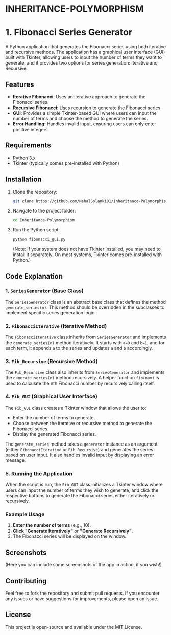 # INHERITANCE-POLYMORPHISM

# 1. Fibonacci Series Generator

A Python application that generates the Fibonacci series using both iterative and recursive methods. The application has a graphical user interface (GUI) built with Tkinter, allowing users to input the number of terms they want to generate, and it provides two options for series generation: Iterative and Recursive.

## Features

- **Iterative Fibonacci**: Uses an iterative approach to generate the Fibonacci series.
- **Recursive Fibonacci**: Uses recursion to generate the Fibonacci series.
- **GUI**: Provides a simple Tkinter-based GUI where users can input the number of terms and choose the method to generate the series.
- **Error Handling**: Handles invalid input, ensuring users can only enter positive integers.

## Requirements

- Python 3.x
- Tkinter (typically comes pre-installed with Python)

## Installation

1. Clone the repository:

   ```bash
   git clone https://github.com/NehalSolanki01/Inheritance-Polymorphism.git
   ```

2. Navigate to the project folder:

   ```bash
   cd Inheritance-Polymorphism
   ```

3. Run the Python script:

   ```bash
   python fibonacci_gui.py
   ```

   (Note: If your system does not have Tkinter installed, you may need to install it separately. On most systems, Tkinter comes pre-installed with Python.)

## Code Explanation

### 1. `SeriesGenerator` (Base Class)
The `SeriesGenerator` class is an abstract base class that defines the method `generate_series(n)`. This method should be overridden in the subclasses to implement specific series generation logic.

### 2. `FibonacciIterative` (Iterative Method)
The `FibonacciIterative` class inherits from `SeriesGenerator` and implements the `generate_series(n)` method iteratively. It starts with `a=0` and `b=1`, and for each term, it appends `a` to the series and updates `a` and `b` accordingly.

### 3. `Fib_Recursive` (Recursive Method)
The `Fib_Recursive` class also inherits from `SeriesGenerator` and implements the `generate_series(n)` method recursively. A helper function `fib(num)` is used to calculate the nth Fibonacci number by recursively calling itself.

### 4. `Fib_GUI` (Graphical User Interface)
The `Fib_GUI` class creates a Tkinter window that allows the user to:
- Enter the number of terms to generate.
- Choose between the iterative or recursive method to generate the Fibonacci series.
- Display the generated Fibonacci series.

The `generate_series` method takes a `generator` instance as an argument (either `FibonacciIterative` or `Fib_Recursive`) and generates the series based on user input. It also handles invalid input by displaying an error message.

### 5. Running the Application
When the script is run, the `Fib_GUI` class initializes a Tkinter window where users can input the number of terms they wish to generate, and click the respective buttons to generate the Fibonacci series either iteratively or recursively.

### Example Usage
1. **Enter the number of terms** (e.g., 10).
2. **Click "Generate Iteratively"** or **"Generate Recursively"**.
3. The Fibonacci series will be displayed on the window.

## Screenshots

(Here you can include some screenshots of the app in action, if you wish!)

## Contributing

Feel free to fork the repository and submit pull requests. If you encounter any issues or have suggestions for improvements, please open an issue.

## License

This project is open-source and available under the MIT License.


